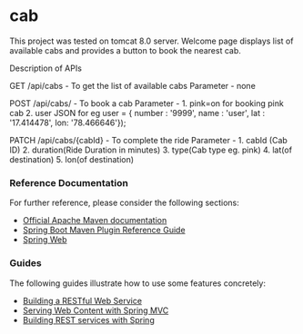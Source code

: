 # cab

This project was tested on tomcat 8.0 server. Welcome page displays list of available cabs and provides a button to book the nearest cab.

Description of APIs

GET /api/cabs - To get the list of available cabs
	Parameter - none

POST /api/cabs/ - To book a cab
	Parameter - 1. pink=on for booking pink cab
				2. user JSON for eg user = { number : '9999', name : 'user', lat : '17.414478', lon: '78.466646'});

PATCH /api/cabs/{cabId} - To complete the ride
	Parameter - 1. cabId (Cab ID)
				2. duration(Ride Duration in minutes)
				3. type(Cab type eg. pink)
				4. lat(of destination)
				5. lon(of destination)

### Reference Documentation
For further reference, please consider the following sections:

* [Official Apache Maven documentation](https://maven.apache.org/guides/index.html)
* [Spring Boot Maven Plugin Reference Guide](https://docs.spring.io/spring-boot/docs/2.2.4.RELEASE/maven-plugin/)
* [Spring Web](https://docs.spring.io/spring-boot/docs/2.2.4.RELEASE/reference/htmlsingle/#boot-features-developing-web-applications)

### Guides
The following guides illustrate how to use some features concretely:

* [Building a RESTful Web Service](https://spring.io/guides/gs/rest-service/)
* [Serving Web Content with Spring MVC](https://spring.io/guides/gs/serving-web-content/)
* [Building REST services with Spring](https://spring.io/guides/tutorials/bookmarks/)

